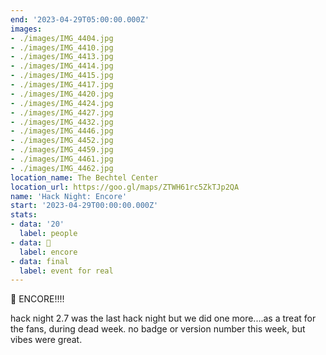 ```yaml
---
end: '2023-04-29T05:00:00.000Z'
images:
- ./images/IMG_4404.jpg
- ./images/IMG_4410.jpg
- ./images/IMG_4413.jpg
- ./images/IMG_4414.jpg
- ./images/IMG_4415.jpg
- ./images/IMG_4417.jpg
- ./images/IMG_4420.jpg
- ./images/IMG_4424.jpg
- ./images/IMG_4427.jpg
- ./images/IMG_4432.jpg
- ./images/IMG_4446.jpg
- ./images/IMG_4452.jpg
- ./images/IMG_4459.jpg
- ./images/IMG_4461.jpg
- ./images/IMG_4462.jpg
location_name: The Bechtel Center
location_url: https://goo.gl/maps/ZTWH61rc5ZkTJp2QA
name: 'Hack Night: Encore'
start: '2023-04-29T00:00:00.000Z'
stats:
- data: '20'
  label: people
- data: 🎤
  label: encore
- data: final
  label: event for real
---
```


🎤 ENCORE!!!!

hack night 2.7 was the last hack night but we did one more....as a treat for the fans, during dead week. no badge or version number this week, but vibes were great.